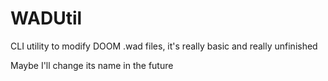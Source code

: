 # WADUtil

CLI utility to modify DOOM .wad files, it's really basic and really unfinished

Maybe I'll change its name in the future
